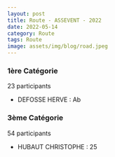 ```yaml
---
layout: post
title: Route - ASSEVENT - 2022
date: 2022-05-14
category: Route
tags: Route
image: assets/img/blog/road.jpeg
---
```


### 1ère Catégorie
23 participants
- DEFOSSE HERVE : Ab

### 3ème Catégorie
54 participants
- HUBAUT CHRISTOPHE : 25
